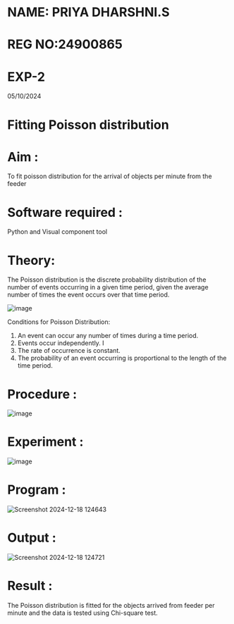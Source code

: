 # NAME: PRIYA DHARSHNI.S
# REG NO:24900865
# EXP-2
05/10/2024 
# Fitting Poisson  distribution
# Aim : 

To fit poisson distribution for the arrival of objects per minute from the feeder

# Software required :  

Python and Visual component tool

# Theory:

The Poisson distribution is the discrete probability distribution of the number of events occurring in a given time period, given the average number of times the event occurs over that time period.

![image](https://user-images.githubusercontent.com/104613195/166248326-fd042076-8b0b-40c4-8b11-1d8e8fcb74db.png)

 Conditions for Poisson Distribution:

1. An event can occur any number of times during a time period.
2. Events occur independently. I
3. The rate of occurrence is constant.
4. The probability of an event occurring is proportional to the length of the time period. 
 
# Procedure :

![image](https://user-images.githubusercontent.com/104613195/166251988-d0c53205-6080-4f7b-ae4c-398178586637.png)

# Experiment :

![image](https://user-images.githubusercontent.com/103921593/230282876-f4a5afbf-cac1-4648-a1b0-c78840638a8e.png)

# Program :

 ![Screenshot 2024-12-18 124643](https://github.com/user-attachments/assets/8beb2f79-b998-4891-a901-e9e1e4e69913)


# Output : 

![Screenshot 2024-12-18 124721](https://github.com/user-attachments/assets/4df289ec-15cc-44fe-9e26-077a17255971)
# Result :
 The Poisson distribution is fitted for the objects arrived from feeder per minute and the data is tested using Chi-square test.
 

